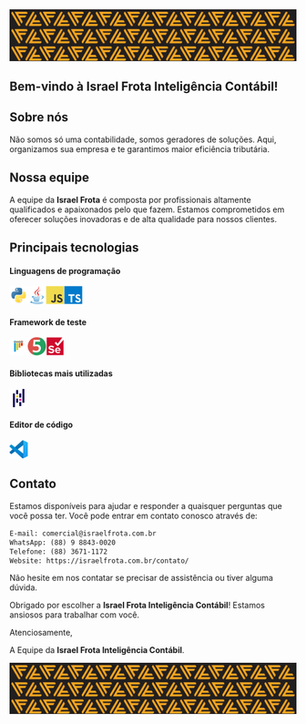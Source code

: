 <img src="assets/banner.svg" href="Banner da Israel Frota" />

## Bem-vindo à Israel Frota Inteligência Contábil!

## Sobre nós

Não somos só uma contabilidade, somos geradores de soluções.
Aqui, organizamos sua empresa e te garantimos maior eficiência tributária.

## Nossa equipe

A equipe da **Israel Frota** é composta por profissionais altamente qualificados e apaixonados pelo que fazem. Estamos comprometidos em oferecer soluções inovadoras e de alta qualidade para nossos clientes.

## Principais tecnologias
#### Linguagens de programação 
<code><img heigth='32' width='32' src='./assets/python-original.svg' alt=''/></code><code><img heigth='32' width='32' src='./assets/java-original.svg'/></code><code><img heigth='32' width='32' src='./assets/javascript-original.svg'/></code><code><img heigth='32' width='32' src='./assets/typescript-original.svg'/></code>

#### Framework de teste
<code><img heigth='32' width='32' src='./assets/pytest-original.svg' alt=''/></code><code><img heigth='32' width='32' src='./assets/junit-original.svg'/></code><code><img height='32' width='32' src='./assets/selenium-original.svg' /></code>

#### Bibliotecas mais utilizadas
<code><img heigth='32' width='32' src='./assets/pandas-original.svg' /></code>

#### Editor de código
<code><img heigth='32' width='32' src='./assets/vscode-original.svg' /></code>

## Contato

Estamos disponíveis para ajudar e responder a quaisquer perguntas que você possa ter. Você pode entrar em contato conosco através de:

    E-mail: comercial@israelfrota.com.br
    WhatsApp: (88) 9 8843-0020
    Telefone: (88) 3671-1172
    Website: https://israelfrota.com.br/contato/

Não hesite em nos contatar se precisar de assistência ou tiver alguma dúvida.

Obrigado por escolher a **Israel Frota Inteligência Contábil**! Estamos ansiosos para trabalhar com você.

Atenciosamente,

A Equipe da **Israel Frota Inteligência Contábil**.

<img src="assets/banner.svg" href="Banner da Israel Frota" />